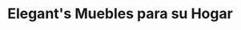 ---
title: "Elegant's Muebles para su Hogar"
url: /quito/elegants-muebles-para-su-hogar/
shop: muebles
---